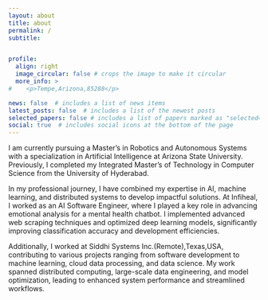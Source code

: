 ```yaml
---
layout: about
title: about
permalink: /
subtitle: 


profile:
  align: right
  image_circular: false # crops the image to make it circular
  more_info: >
#    <p>Tempe,Arizona,85288</p>

news: false  # includes a list of news items
latest_posts: false  # includes a list of the newest posts
selected_papers: false # includes a list of papers marked as "selected={true}"
social: true  # includes social icons at the bottom of the page
---
```


I am currently pursuing a Master’s in Robotics and Autonomous Systems with a specialization in Artificial Intelligence at Arizona State University. Previously, I completed my Integrated Master’s of Technology in Computer Science from the University of Hyderabad.

In my professional journey, I have combined my expertise in AI, machine learning, and distributed systems to develop impactful solutions. At Infiheal, I worked as an AI Software Engineer, where I played a key role in advancing emotional analysis for a mental health chatbot. I implemented advanced web scraping techniques and optimized deep learning models, significantly improving classification accuracy and development efficiencies.

Additionally, I worked at Siddhi Systems Inc.(Remote),Texas,USA, contributing to various projects ranging from software development to machine learning, cloud data processing, and data science. My work spanned distributed computing, large-scale data engineering, and model optimization, leading to enhanced system performance and streamlined workflows.

